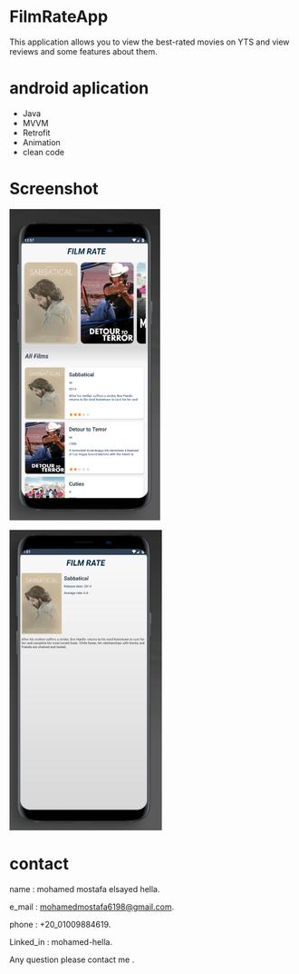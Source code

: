 # FilmRateApp
This application allows you to view the best-rated movies on YTS and view reviews and some features about them.

# android aplication
- Java
- MVVM
- Retrofit
- Animation
- clean code

# Screenshot
![Screenshot](imgs/Capture3.PNG)

![Screenshot](imgs/Capture4.PNG)

# contact

name : mohamed mostafa elsayed hella.

e_mail : mohamedmostafa6198@gmail.com.

phone : +20_01009884619.

Linked_in : mohamed-hella.

Any question please contact me .
